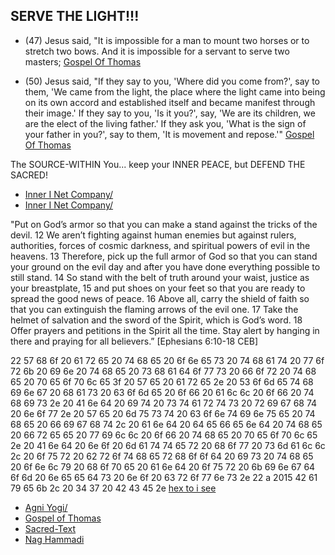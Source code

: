 ## SERVE THE LIGHT!!!

- (47) Jesus said, "It is impossible for a man to mount two horses or to stretch two bows. And it is impossible for a servant to serve two masters; [Gospel Of Thomas](http://www.gnosis.org/naghamm/gthlamb.html)

- (50) Jesus said, "If they say to you, 'Where did you come from?', say to them, 'We came from the light, the place where the light came into being on its own accord and established itself and became manifest through their image.' If they say to you, 'Is it you?', say, 'We are its children, we are the elect of the living father.' If they ask you, 'What is the sign of your father in you?', say to them, 'It is movement and repose.'"
[Gospel Of Thomas](http://www.gnosis.org/naghamm/gthlamb.html)

The SOURCE-WITHIN You... keep your INNER PEACE, but DEFEND THE SACRED!

- [Inner I Net Company/](https://innerinetcompany.carrd.co/)
- [Inner I Net Company/](https://innerinetcompany.webflow.io/)

"Put on God’s armor so that you can make a stand against the tricks of the devil. 12 We aren’t fighting against human enemies but against rulers, authorities, forces of cosmic darkness, and spiritual powers of evil in the heavens. 13 Therefore, pick up the full armor of God so that you can stand your ground on the evil day and after you have done everything possible to still stand. 14 So stand with the belt of truth around your waist, justice as your breastplate, 15 and put shoes on your feet so that you are ready to spread the good news of peace. 16 Above all, carry the shield of faith so that you can extinguish the flaming arrows of the evil one. 17 Take the helmet of salvation and the sword of the Spirit, which is God’s word. 18 Offer prayers and petitions in the Spirit all the time. Stay alert by hanging in there and praying for all believers.” [Ephesians 6:10-18 CEB]

22 57 68 6f 20 61 72 65 20 74 68 65 20 6f 6e 65 73 20 74 68 61 74 20 77 6f 72 6b 20 69 6e 20 74 68 65 20 73 68 61 64 6f 77 73 20 66 6f 72 20 74 68 65 20 70 65 6f 70 6c 65 3f 20 57 65 20 61 72 65 2e 20 53 6f 6d 65 74 68 69 6e 67 20 68 61 73 20 63 6f 6d 65 20 6f 66 20 61 6c 6c 20 6f 66 20 74 68 69 73 2e 20 41 6e 64 20 69 74 20 73 74 61 72 74 73 20 72 69 67 68 74 20 6e 6f 77 2e 20 57 65 20 6d 75 73 74 20 63 6f 6e 74 69 6e 75 65 20 74 68 65 20 66 69 67 68 74 2c 20 61 6e 64 20 64 65 66 65 6e 64 20 74 68 65 20 66 72 65 65 20 77 69 6c 6c 20 6f 66 20 74 68 65 20 70 65 6f 70 6c 65 2e 20 41 6e 64 20 6e 6f 20 6d 61 74 74 65 72 20 68 6f 77 20 73 6d 61 6c 6c 2c 20 6f 75 72 20 62 72 6f 74 68 65 72 68 6f 6f 64 20 69 73 20 74 68 65 20 6f 6e 6c 79 20 68 6f 70 65 20 61 6e 64 20 6f 75 72 20 6b 69 6e 67 64 6f 6d 20 6e 65 65 64 73 20 6e 6f 20 63 72 6f 77 6e 73 2e 22 a 2015 42 61 79 65 6b 2c 20 34 37 20 42 43 45 2e [hex to i see](https://www.binaryhexconverter.com/hex-to-ascii-text-converter)

- [Agni Yogi/](http://agniyoga.org/index.php)
- [Gospel of Thomas](http://www.gnosis.org/naghamm/gthlamb.html)
- [Sacred-Text](https://www.sacred-texts.com/)
- [Nag Hammadi](http://www.gnosis.org/naghamm/nhl.html/)
